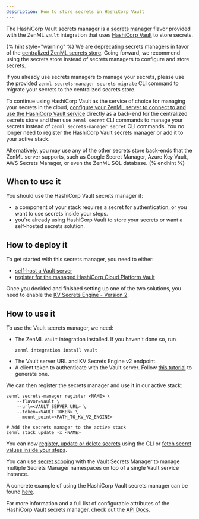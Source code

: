 ```yaml
---
description: How to store secrets in HashiCorp Vault
---
```


The HashiCorp Vault secrets manager is a [secrets manager](./secrets-managers.md) 
flavor provided with the ZenML `vault` integration that uses [HashiCorp Vault](https://www.vaultproject.io/)
to store secrets.

{% hint style="warning" %}
We are deprecating secrets managers in favor of the
[centralized ZenML secrets store](../../starter-guide/production-fundamentals/secrets-management.md#centralized-secrets-store).
Going forward, we recommend using the secrets store instead of secrets managers
to configure and store secrets.

If you already use secrets managers to manage your secrets, please use the
provided `zenml secrets-manager secrets migrate` CLI command to migrate your
secrets to the centralized secrets store.

To continue using HashiCorp Vault as the service of choice for managing your
secrets in the cloud,
[configure your ZenML server to connect to and use the HashiCorp Vault service](../../getting-started/deploying-zenml/deploying-zenml.md)
directly as a back-end for the centralized secrets store and
then use `zenml secret` CLI commands to manage your secrets instead of
`zenml secrets-manager secret` CLI commands. You no longer need to register
the HashiCorp Vault secrets manager or add it to your active stack.

Alternatively, you may use any of the other secrets store back-ends that the
ZenML server supports, such as Google Secret Manager, Azure Key Vault, AWS
Secrets Manager, or even the ZenML SQL database.
{% endhint %}

## When to use it

You should use the HashiCorp Vault secrets manager if:
* a component of your stack requires a secret for authentication, or you want 
to use secrets inside your steps.
* you're already using HashiCorp Vault to store your secrets or want a
self-hosted secrets solution.

## How to deploy it

To get started with this secrets manager, you need to either:
* [self-host a Vault server](https://www.vaultproject.io/docs/install)
* [register for the managed HashiCorp Cloud Platform Vault](https://cloud.hashicorp.com/docs/vault)

Once you decided and finished setting up one of the two solutions, you need to 
enable the [KV Secrets Engine - Version 2](https://www.vaultproject.io/docs/secrets/kv/kv-v2).

## How to use it

To use the Vault secrets manager, we need:
* The ZenML `vault` integration installed. If you haven't done so, run 
    ```shell
    zenml integration install vault
    ```
* The Vault server URL and KV Secrets Engine v2 endpoint.
* A client token to authenticate with the Vault server. Follow 
[this tutorial](https://learn.hashicorp.com/tutorials/vault/tokens?in=vault/tokens)
to generate one.

We can then register the secrets manager and use it in our active stack:
```shell
zenml secrets-manager register <NAME> \
    --flavor=vault \
    --url=<VAULT_SERVER_URL> \
    --token=<VAULT_TOKEN> \
    --mount_point=<PATH_TO_KV_V2_ENGINE>

# Add the secrets manager to the active stack
zenml stack update -x <NAME>
```

You can now [register, update or delete secrets](./secrets-managers.md#in-the-cli) 
using the CLI or [fetch secret values inside your steps](./secrets-managers.md#in-a-zenml-step).

You can use [secret scoping](./secrets-managers.md#secret-scopes) with the Vault
Secrets Manager to manage multiple Secrets Manager namespaces on top of a
single Vault service instance.

A concrete example of using the HashiCorp Vault secrets manager can be found 
[here](https://github.com/zenml-io/zenml/tree/main/examples/cloud_secrets_manager).

For more information and a full list of configurable attributes of the HashiCorp
Vault secrets manager, check out the [API Docs](https://apidocs.zenml.io/latest/integration_code_docs/integrations-vault/#zenml.integrations.vault.secrets_manager.vault_secrets_manager.VaultSecretsManager).
